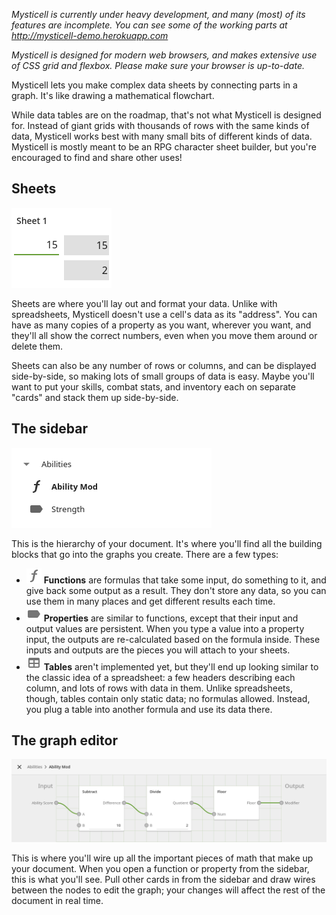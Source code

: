 _Mysticell is currently under heavy development, and many (most) of its features are incomplete. You can see some of the working parts at http://mysticell-demo.herokuapp.com_

_Mysticell is designed for modern web browsers, and makes extensive use of CSS grid and flexbox. Please make sure your browser is up-to-date._

Mysticell lets you make complex data sheets by connecting parts in a graph. It's like drawing a mathematical flowchart.

While data tables are on the roadmap, that's not what Mysticell is designed for. Instead of giant grids with thousands of rows with the same kinds of data, Mysticell works best with many small bits of different kinds of data. Mysticell is mostly meant to be an RPG character sheet builder, but you're encouraged to find and share other uses!

## Sheets

![Sheet screenshot](/readme-assets/screenshots/sheet.png?raw=true)

Sheets are where you'll lay out and format your data. Unlike with spreadsheets, Mysticell doesn't use a cell's data as its "address". You can have as many copies of a property as you want, wherever you want, and they'll all show the correct numbers, even when you move them around or delete them.

Sheets can also be any number of rows or columns, and can be displayed side-by-side, so making lots of small groups of data is easy. Maybe you'll want to put your skills, combat stats, and inventory each on separate "cards" and stack them up side-by-side.

## The sidebar

![Sidebar screenshot](/readme-assets/screenshots/sidebar.png?raw=true)

This is the hierarchy of your document. It's where you'll find all the building blocks that go into the graphs you create. There are a few types:

* ![Function icon](/readme-assets/icons/icon-function.png?raw=true) **Functions** are formulas that take some input, do something to it, and give back some output as a result. They don't store any data, so you can use them in many places and get different results each time.
* ![Property icon](/readme-assets/icons/icon-property.png?raw=true) **Properties** are similar to functions, except that their input and output values are persistent. When you type a value into a property input, the outputs are re-calculated based on the formula inside. These inputs and outputs are the pieces you will attach to your sheets.
* ![Table icon](/readme-assets/icons/icon-table.png?raw=true) **Tables** aren't implemented yet, but they'll end up looking similar to the classic idea of a spreadsheet: a few headers describing each column, and lots of rows with data in them. Unlike spreadsheets, though, tables contain only static data; no formulas allowed. Instead, you plug a table into another formula and use its data there.

## The graph editor

![Graph editor screenshot](/readme-assets/screenshots/graph-editor.png?raw=true)

This is where you'll wire up all the important pieces of math that make up your document. When you open a function or property from the sidebar, this is what you'll see. Pull other cards in from the sidebar and draw wires between the nodes to edit the graph; your changes will affect the rest of the document in real time.
